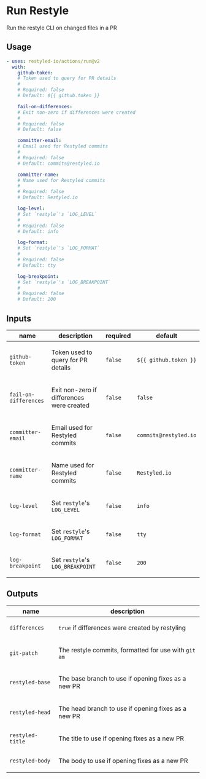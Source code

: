 # Run Restyle

Run the restyle CLI on changed files in a PR  

<!-- action-docs-usage source="action.yml" project="restyled-io/actions/run" version="v2" -->

## Usage

```yaml
- uses: restyled-io/actions/run@v2
  with:
    github-token:
    # Token used to query for PR details
    #
    # Required: false
    # Default: ${{ github.token }}

    fail-on-differences:
    # Exit non-zero if differences were created
    #
    # Required: false
    # Default: false

    committer-email:
    # Email used for Restyled commits
    #
    # Required: false
    # Default: commits@restyled.io

    committer-name:
    # Name used for Restyled commits
    #
    # Required: false
    # Default: Restyled.io

    log-level:
    # Set `restyle`'s `LOG_LEVEL`
    #
    # Required: false
    # Default: info

    log-format:
    # Set `restyle`'s `LOG_FORMAT`
    #
    # Required: false
    # Default: tty

    log-breakpoint:
    # Set `restyle`'s `LOG_BREAKPOINT`
    #
    # Required: false
    # Default: 200
```

<!-- action-docs-usage source="action.yml" project="restyled-io/actions/run" version="v2" -->

<!-- action-docs-inputs source="action.yml" -->

## Inputs

| name                  | description                                                   | required | default               |
| --------------------- | ------------------------------------------------------------- | -------- | --------------------- |
| `github-token`        | <p>Token used to query for PR details</p>                     | `false`  | `${{ github.token }}` |
| `fail-on-differences` | <p>Exit non-zero if differences were created</p>              | `false`  | `false`               |
| `committer-email`     | <p>Email used for Restyled commits</p>                        | `false`  | `commits@restyled.io` |
| `committer-name`      | <p>Name used for Restyled commits</p>                         | `false`  | `Restyled.io`         |
| `log-level`           | <p>Set <code>restyle</code>'s <code>LOG_LEVEL</code></p>      | `false`  | `info`                |
| `log-format`          | <p>Set <code>restyle</code>'s <code>LOG_FORMAT</code></p>     | `false`  | `tty`                 |
| `log-breakpoint`      | <p>Set <code>restyle</code>'s <code>LOG_BREAKPOINT</code></p> | `false`  | `200`                 |

<!-- action-docs-inputs source="action.yml" -->

<!-- action-docs-outputs source="action.yml" -->

## Outputs

| name             | description                                                            |
| ---------------- | ---------------------------------------------------------------------- |
| `differences`    | <p><code>true</code> if differences were created by restyling</p>      |
| `git-patch`      | <p>The restyle commits, formatted for use with <code>git am</code></p> |
| `restyled-base`  | <p>The base branch to use if opening fixes as a new PR</p>             |
| `restyled-head`  | <p>The head branch to use if opening fixes as a new PR </p>            |
| `restyled-title` | <p>The title to use if opening fixes as a new PR</p>                   |
| `restyled-body`  | <p>The body to use if opening fixes as a new PR</p>                    |

<!-- action-docs-outputs source="action.yml" -->
